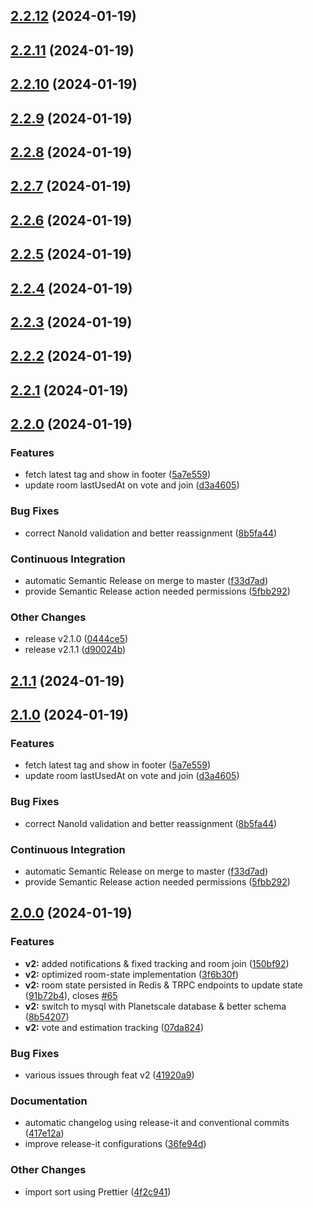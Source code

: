

## [2.2.12](https://github.com/jkrumm/free-planning-poker/compare/2.2.11...2.2.12) (2024-01-19)

## [2.2.11](https://github.com/jkrumm/free-planning-poker/compare/2.2.10...2.2.11) (2024-01-19)

## [2.2.10](https://github.com/jkrumm/free-planning-poker/compare/2.2.9...2.2.10) (2024-01-19)

## [2.2.9](https://github.com/jkrumm/free-planning-poker/compare/2.2.8...2.2.9) (2024-01-19)

## [2.2.8](https://github.com/jkrumm/free-planning-poker/compare/2.2.7...2.2.8) (2024-01-19)

## [2.2.7](https://github.com/jkrumm/free-planning-poker/compare/2.2.6...2.2.7) (2024-01-19)

## [2.2.6](https://github.com/jkrumm/free-planning-poker/compare/2.2.5...2.2.6) (2024-01-19)

## [2.2.5](https://github.com/jkrumm/free-planning-poker/compare/2.2.4...2.2.5) (2024-01-19)

## [2.2.4](https://github.com/jkrumm/free-planning-poker/compare/2.2.3...2.2.4) (2024-01-19)

## [2.2.3](https://github.com/jkrumm/free-planning-poker/compare/2.2.2...2.2.3) (2024-01-19)

## [2.2.2](https://github.com/jkrumm/free-planning-poker/compare/2.2.1...2.2.2) (2024-01-19)

## [2.2.1](https://github.com/jkrumm/free-planning-poker/compare/2.2.0...2.2.1) (2024-01-19)

## [2.2.0](https://github.com/jkrumm/free-planning-poker/compare/2.0.0...2.2.0) (2024-01-19)


### Features

* fetch latest tag and show in footer ([5a7e559](https://github.com/jkrumm/free-planning-poker/commit/5a7e5594dfc63e40641272b28c40657226cc3ba3))
* update room lastUsedAt on vote and join ([d3a4605](https://github.com/jkrumm/free-planning-poker/commit/d3a460532ec6bd7cf2477c36954950cfb4947d5c))


### Bug Fixes

* correct NanoId validation and better reassignment ([8b5fa44](https://github.com/jkrumm/free-planning-poker/commit/8b5fa444b93317d8e9b973811bb8663c7d52615d))


### Continuous Integration

* automatic Semantic Release on merge to master ([f33d7ad](https://github.com/jkrumm/free-planning-poker/commit/f33d7adec368cef9423674cb5ca86fb1ce620329))
* provide Semantic Release action needed permissions ([5fbb292](https://github.com/jkrumm/free-planning-poker/commit/5fbb292607a0c05a80c86c544d03b2471b03ef33))


### Other Changes

* release v2.1.0 ([0444ce5](https://github.com/jkrumm/free-planning-poker/commit/0444ce5b5a8df8bd9f0b011efede0d8f326dd988))
* release v2.1.1 ([d90024b](https://github.com/jkrumm/free-planning-poker/commit/d90024b2c592ba0659fae80c72ccc31b18632774))

## [2.1.1](https://github.com/jkrumm/free-planning-poker/compare/2.1.0...2.1.1) (2024-01-19)

## [2.1.0](https://github.com/jkrumm/free-planning-poker/compare/2.0.0...2.1.0) (2024-01-19)


### Features

* fetch latest tag and show in footer ([5a7e559](https://github.com/jkrumm/free-planning-poker/commit/5a7e5594dfc63e40641272b28c40657226cc3ba3))
* update room lastUsedAt on vote and join ([d3a4605](https://github.com/jkrumm/free-planning-poker/commit/d3a460532ec6bd7cf2477c36954950cfb4947d5c))


### Bug Fixes

* correct NanoId validation and better reassignment ([8b5fa44](https://github.com/jkrumm/free-planning-poker/commit/8b5fa444b93317d8e9b973811bb8663c7d52615d))


### Continuous Integration

* automatic Semantic Release on merge to master ([f33d7ad](https://github.com/jkrumm/free-planning-poker/commit/f33d7adec368cef9423674cb5ca86fb1ce620329))
* provide Semantic Release action needed permissions ([5fbb292](https://github.com/jkrumm/free-planning-poker/commit/5fbb292607a0c05a80c86c544d03b2471b03ef33))

## [2.0.0](https://github.com/jkrumm/free-planning-poker/compare/1.0.0...2.0.0) (2024-01-19)


### Features

* **v2:** added notifications & fixed tracking and room join ([150bf92](https://github.com/jkrumm/free-planning-poker/commit/150bf92a55c41cbd84016be3c995529a23cc5768))
* **v2:** optimized room-state implementation ([3f6b30f](https://github.com/jkrumm/free-planning-poker/commit/3f6b30f05752c930afd03e9929aa735db893e7a7))
* **v2:** room state persisted in Redis & TRPC endpoints to update state ([91b72b4](https://github.com/jkrumm/free-planning-poker/commit/91b72b4ca7c01240e54a30edb9593ae43a8565bf)), closes [#65](https://github.com/jkrumm/free-planning-poker/issues/65)
* **v2:** switch to mysql with Planetscale database & better schema ([8b54207](https://github.com/jkrumm/free-planning-poker/commit/8b54207560bf870ae058074893f2540d318e6f13))
* **v2:** vote and estimation tracking ([07da824](https://github.com/jkrumm/free-planning-poker/commit/07da824726f5a25c487c877f0c991f884923a780))


### Bug Fixes

* various issues through feat v2 ([41920a9](https://github.com/jkrumm/free-planning-poker/commit/41920a9363df09841e820f4440c8e086691b720c))


### Documentation

* automatic changelog using release-it and conventional commits ([417e12a](https://github.com/jkrumm/free-planning-poker/commit/417e12a2e40a8052ef5f9b8b9242975409697d63))
* improve release-it configurations ([36fe94d](https://github.com/jkrumm/free-planning-poker/commit/36fe94dcde8086179260c3f35cd25ee09c5de975))


### Other Changes

* import sort using Prettier ([4f2c941](https://github.com/jkrumm/free-planning-poker/commit/4f2c9410db67a40b165acf1f992c4a066a270e9d))

